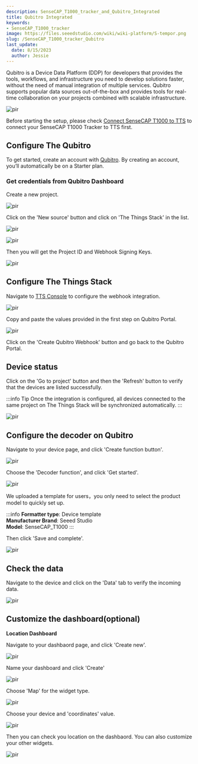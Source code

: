 ```yaml
---
description: SenseCAP_T1000_tracker_and_Qubitro_Integrated
title: Qubitro Integrated
keywords:
- SenseCAP_T1000_tracker
image: https://files.seeedstudio.com/wiki/wiki-platform/S-tempor.png
slug: /SenseCAP_T1000_tracker_Qubitro
last_update:
  date: 8/15/2023
  author: Jessie
---
```



Qubitro is a Device Data Platform (DDP) for developers that provides the tools, workflows, and infrastructure you need to develop solutions faster, without the need of manual integration of multiple services.
Qubitro supports popular data sources out-of-the-box and provides tools for real-time collaboration on your projects combined with scalable infrastructure.

<p style={{textAlign: 'center'}}><img src="https://files.seeedstudio.com/wiki/SenseCAP/Tracker/qubitro_in1.png" alt="pir" width={800} height="auto" /></p>

Before starting the setup, please check [Connect SenseCAP T1000 to TTS](https://wiki.seeedstudio.com/SenseCAP_T1000_tracker_TTN) to connect your SenseCAP T1000 Tracker to TTS first.

## Configure The Qubitro 
To get started, create an account with [Qubitro](https://portal.qubitro.com/login). By creating an account, you’ll automatically be on a Starter plan. 



### Get credentials from Qubitro Dashboard

Create a new project.

<p style={{textAlign: 'center'}}><img src="https://files.seeedstudio.com/wiki/SenseCAP/Tracker/create_new_project.png" alt="pir" width={800} height="auto" /></p>


Click on the 'New source' button and click on 'The Things Stack' in the list.

<p style={{textAlign: 'center'}}><img src="https://files.seeedstudio.com/wiki/SenseCAP/Tracker/new_source.png" alt="pir" width={800} height="auto" /></p>


<p style={{textAlign: 'center'}}><img src="https://files.seeedstudio.com/wiki/SenseCAP/Tracker/Q_TTS.png" alt="pir" width={800} height="auto" /></p>

Then you will get the Project ID and Webhook Signing Keys.

<p style={{textAlign: 'center'}}><img src="https://files.seeedstudio.com/wiki/SenseCAP/Tracker/TTN_source.png" alt="pir" width={800} height="auto" /></p>


## Configure The Things Stack

Navigate to [TTS Console](https://eu1.cloud.thethings.network/console/) to configure the webhook integration.

<p style={{textAlign: 'center'}}><img src="https://files.seeedstudio.com/wiki/SenseCAP/Tracker/TTN_Q.png" alt="pir" width={800} height="auto" /></p>

Copy and paste the values provided in the first step on Qubitro Portal. 


<p style={{textAlign: 'center'}}><img src="https://files.seeedstudio.com/wiki/SenseCAP/Tracker/Q_kyes.png" alt="pir" width={800} height="auto" /></p>

Click on the 'Create Qubitro Webhook' button and go back to the Qubitro Portal.



## Device status

Click on the 'Go to project' button and then the 'Refresh' button to verify that the devices are listed successfully.


:::info Tip
Once the integration is configured, all devices connected to the same project on The Things Stack will be synchronized automatically.
:::

<p style={{textAlign: 'center'}}><img src="https://files.seeedstudio.com/wiki/SenseCAP/Tracker/Q_status_device.png" alt="pir" width={800} height="auto" /></p>

## Configure the decoder on Qubitro

Navigate to your device page, and click 'Create function button'.

<p style={{textAlign: 'center'}}><img src="https://files.seeedstudio.com/wiki/SenseCAP/Tracker/Q_create_function.png" alt="pir" width={800} height="auto" /></p>

Choose the 'Decoder function', and click 'Get started'.

<p style={{textAlign: 'center'}}><img src="https://files.seeedstudio.com/wiki/SenseCAP/Tracker/Q_function.png" alt="pir" width={800} height="auto" /></p>


We uploaded a template for users，you only need to select the product model to quickly set up.

:::info
**Formatter type**: Device template<br />
**Manufacturer Brand**: Seeed Studio<br />
**Model**: SenseCAP_T1000
:::

Then click 'Save and complete'.

<p style={{textAlign: 'center'}}><img src="https://files.seeedstudio.com/wiki/SenseCAP/Tracker/function_setup.png" alt="pir" width={800} height="auto" /></p>



## Check the data

Navigate to the device and click on the 'Data' tab to verify the incoming data.

<p style={{textAlign: 'center'}}><img src="https://files.seeedstudio.com/wiki/SenseCAP/Tracker/Q_data_view.png" alt="pir" width={800} height="auto" /></p>


## Customize the dashboard(optional)

**Location Dashboard**

Navigate to your dashbaord page, and click 'Create new'.

<p style={{textAlign: 'center'}}><img src="https://files.seeedstudio.com/wiki/SenseCAP/Tracker/create_dash.png" alt="pir" width={800} height="auto" /></p>

Name your dashboard and click 'Create'

<p style={{textAlign: 'center'}}><img src="https://files.seeedstudio.com/wiki/SenseCAP/Tracker/new_dash.png" alt="pir" width={800} height="auto" /></p>


Choose 'Map' for the widget type.

<p style={{textAlign: 'center'}}><img src="https://files.seeedstudio.com/wiki/SenseCAP/Tracker/Q_setmap.png" alt="pir" width={800} height="auto" /></p>

Choose your device and 'coordinates' value.

<p style={{textAlign: 'center'}}><img src="https://files.seeedstudio.com/wiki/SenseCAP/Tracker/coordi.png" alt="pir" width={800} height="auto" /></p>


Then you can check you location on the dashbaord. 
You can also customize your other widgets.

<p style={{textAlign: 'center'}}><img src="https://files.seeedstudio.com/wiki/SenseCAP/Tracker/dashboard_view.png" alt="pir" width={800} height="auto" /></p>

